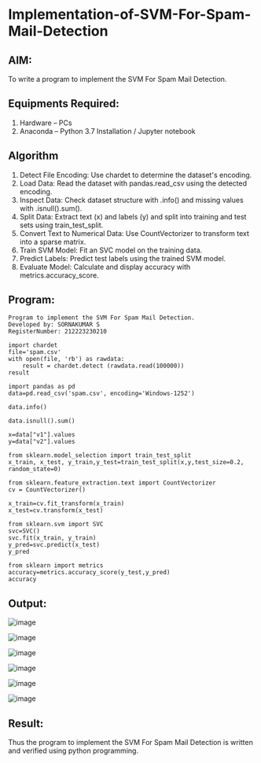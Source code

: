# Implementation-of-SVM-For-Spam-Mail-Detection

## AIM:
To write a program to implement the SVM For Spam Mail Detection.

## Equipments Required:
1. Hardware – PCs
2. Anaconda – Python 3.7 Installation / Jupyter notebook

## Algorithm
1. Detect File Encoding: Use chardet to determine the dataset's encoding.
2. Load Data: Read the dataset with pandas.read_csv using the detected encoding.
3. Inspect Data: Check dataset structure with .info() and missing values with .isnull().sum().
4. Split Data: Extract text (x) and labels (y) and split into training and test sets using train_test_split.
5. Convert Text to Numerical Data: Use CountVectorizer to transform text into a sparse matrix.
6. Train SVM Model: Fit an SVC model on the training data.
7. Predict Labels: Predict test labels using the trained SVM model.
8. Evaluate Model: Calculate and display accuracy with metrics.accuracy_score.

## Program:
```
Program to implement the SVM For Spam Mail Detection.
Developed by: SORNAKUMAR S
RegisterNumber: 212223230210
```
```
import chardet
file='spam.csv'
with open(file, 'rb') as rawdata:
    result = chardet.detect (rawdata.read(100000))
result
```
```
import pandas as pd
data=pd.read_csv('spam.csv', encoding='Windows-1252')
```
```
data.info()
```
```
data.isnull().sum()
```
```
x=data["v1"].values
y=data["v2"].values
```
```
from sklearn.model_selection import train_test_split
x_train, x_test, y_train,y_test=train_test_split(x,y,test_size=0.2, random_state=0)
```
```
from sklearn.feature_extraction.text import CountVectorizer
cv = CountVectorizer()
```
```
x_train=cv.fit_transform(x_train)
x_test=cv.transform(x_test)
```
```
from sklearn.svm import SVC
svc=SVC()
svc.fit(x_train, y_train)
y_pred=svc.predict(x_test)
y_pred
```
```
from sklearn import metrics
accuracy=metrics.accuracy_score(y_test,y_pred)
accuracy
```

## Output:
![image](https://github.com/user-attachments/assets/ba42ca2d-85a5-4795-b40d-63df37236a81)


![image](https://github.com/user-attachments/assets/22edcf48-dd25-4513-867d-6c7430da985d)


![image](https://github.com/user-attachments/assets/618324db-35cd-4c45-8469-466a22c5cf86)


![image](https://github.com/user-attachments/assets/81bc5619-eb01-41f1-9218-e95a64875d42)


![image](https://github.com/user-attachments/assets/6836f245-d141-4e8b-8bfa-e2d8eac18a76)


![image](https://github.com/user-attachments/assets/3da73419-4d11-45bf-b361-b1fd344e732e)








## Result:
Thus the program to implement the SVM For Spam Mail Detection is written and verified using python programming.
